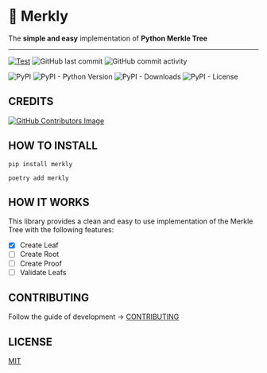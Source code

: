 # 🌳 Merkly

  The **simple and easy** implementation of **Python Merkle Tree**

---

[![Test](https://github.com/olivmath/merkly/actions/workflows/test.yml/badge.svg?branch=main)](https://github.com/olivmath/merkly/actions/workflows/test.yml)
![GitHub last commit](https://img.shields.io/github/last-commit/olivmath/merkly)
![GitHub commit activity](https://img.shields.io/github/commit-activity/m/olivmath/merkly)

![PyPI](https://img.shields.io/pypi/v/merkly)
![PyPI - Python Version](https://img.shields.io/pypi/pyversions/merkly)
![PyPI - Downloads](https://img.shields.io/pypi/dm/merkly)
![PyPI - License](https://img.shields.io/pypi/l/merkly)

## CREDITS

[![GitHub Contributors Image](https://contrib.rocks/image?repo=olivmath/merkly)](https://github.com/olivmath/merkly/graphs/contributors)

## HOW TO INSTALL

```
pip install merkly
```

```
poetry add merkly
```

## HOW IT WORKS

This library provides a clean and easy to use implementation of the Merkle Tree with the following features:

- [x] Create Leaf
- [ ] Create Root
- [ ] Create Proof
- [ ] Validate Leafs

## CONTRIBUTING

Follow the guide of development -> [CONTRIBUTING](CONTRIBUTING.md)

## LICENSE

[MIT](LICENSE)
